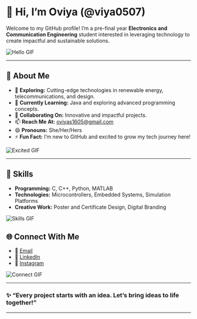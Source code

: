 # 👋 Hi, I’m Oviya (@viya0507)

Welcome to my GitHub profile! I’m a pre-final year **Electronics and Communication Engineering** student interested in leveraging technology to create impactful and sustainable solutions.

![Hello GIF](https://media.giphy.com/media/ASd0Ukj0y3qMM/giphy.gif)

---

## 👀 About Me

- 🔭 **Exploring:** Cutting-edge technologies in renewable energy, telecommunications, and design.
- 🌱 **Currently Learning:** Java and exploring advanced programming concepts.
- 🤝 **Collaborating On:** Innovative and impactful projects.
- 📫 **Reach Me At:** [oviyas1605@gmail.com](mailto:oviyas1605@gmail.com)
- 😄 **Pronouns:** She/Her/Hers
- ⚡ **Fun Fact:** I’m new to GitHub and excited to grow my tech journey here!

![Excited GIF](https://media.giphy.com/media/3o6Zt481isNVuQI1l6/giphy.gif)

---

## 🔧 Skills

- **Programming:** C, C++, Python, MATLAB
- **Technologies:** Microcontrollers, Embedded Systems, Simulation Platforms
- **Creative Work:** Poster and Certificate Design, Digital Branding

![Skills GIF](https://media.giphy.com/media/L1R1tvI9svkIWwpVYr/giphy.gif)

## 🌐 Connect With Me

- 📧 [Email](mailto:oviyas1605@gmail.com)
- 💼 [LinkedIn](https://www.linkedin.com/in/oviya-s-21647325b/)
- 📸 [Instagram](https://www.instagram.com/viya_0507/)

![Connect GIF](https://media.giphy.com/media/3o6gDWzmAzrpi5DQU8/giphy.gif)

---

### ✨ “Every project starts with an idea. Let’s bring ideas to life together!”

---
